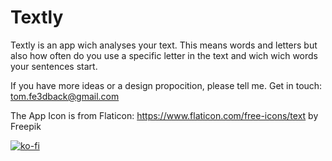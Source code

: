 # Textly

Textly is an app wich analyses your text. This means words and letters but also how often do you use a specific letter in the text and wich wich words your sentences start.

If you have more ideas or a design propocition, please tell me.
Get in touch: tom.fe3dback@gmail.com

The App Icon is from Flaticon: https://www.flaticon.com/free-icons/text by Freepik

[![ko-fi](https://ko-fi.com/img/githubbutton_sm.svg)](https://ko-fi.com/N4N7EI6B2)
